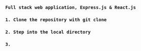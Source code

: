 ### `Full stack web application, Express.js & React.js`


### `1. Clone the repository with git clone`
### `2. Step into the local directory`
### `3. `

